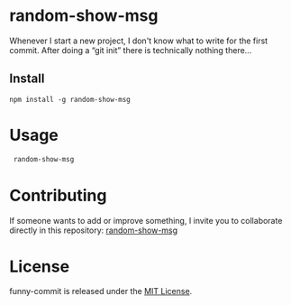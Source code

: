 # random-show-msg

Whenever I start a new project, I don't know what to write for the first commit. After doing a “git init” there is technically nothing there...

## Install

```npm
npm install -g random-show-msg
```

# Usage

```bash
 random-show-msg
```

# Contributing

If someone wants to add or improve something, I invite you to collaborate directly in this repository: [random-show-msg](https://github.com/jaft2022/random-show-msg.git)

# License

funny-commit is released under the [MIT License](https://opensource.org/licenses/MIT).